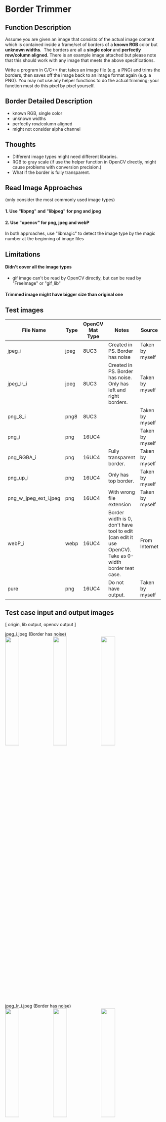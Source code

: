 # Border Trimmer
## Function Description
Assume you are given an image that consists of the actual image content which is contained inside a frame/set of borders of a **known RGB** color but **unknown widths**.  The borders are all a **single color** and **perfectly row/column aligned**. There is an example image attached but please note that this should work with any image that meets the above specifications.

Write a program in C/C++ that takes an image file (e.g. a PNG) and trims the borders, then saves off the image back to an image format again (e.g. a PNG). You may not use any helper functions to do the actual trimming; your function must do this pixel by pixel yourself.

## Border Detailed Description
- known RGB, single color
- unknown widths
- perfectly row/column aligned
- might not consider alpha channel

## Thoughts
- Different image types might need different libraries.
- RGB to gray scale (if use the helper function in OpenCV directly, might cause problems with conversion precision.)
- What if the border is fully transparent.

## Read Image Approaches
(only consider the most commonly used image types)
#### 1. Use "libpng" and "libjpeg" for png and jpeg
#### 2. Use "opencv" for png, jpeg and webP
In both approaches, use "libmagic" to detect the image type by the magic number at the beginning of image files



## Limitations
#### Didn't cover all the image types
- gif image can't be read by OpenCV directly, but can be read by "FreeImage" or "gif_lib"
#### Trimmed image might have bigger size than original one

## Test images
| File Name | Type | OpenCV Mat Type| Notes | Source |
| ------ | ------ | ------ | ------ | ------ |
| jpeg_i | jpeg | 8UC3 |Created in PS. Border has noise|Taken by myself|
| jpeg_lr_i | jpeg | 8UC3 |Created in PS. Border has noise. Only has left and right borders.|Taken by myself|
| png_8_i |  png8 | 8UC3 | |Taken by myself|
| png_i | png | 16UC4 | |Taken by myself|
| png_RGBA_i  |png | 16UC4|Fully transparent border.|Taken by myself|
| png_up_i |png | 16UC4|Only has top border.|Taken by myself|
| png_w_jpeg_ext_i.jpeg | png | 16UC4 | With wrong file extension |Taken by myself|
|webP_i|webp| 16UC4 | Border width is 0, don't have tool to edit (can edit it use OpenCV). Take as 0-width border teat case.|From Internet|
| pure |  png | 16UC4 | Do not have output.  |Taken by myself|

## Test case input and output images
[ origin, lib output, opencv output ]  

jpeg_i.jpeg (Border has noise)  
<img src="https://backto1995.com/temp_img/jpeg_i.jpeg" width="30%"/>
<img src="https://backto1995.com/temp_img/jpeg_o.jpeg" width="30%"/>
<img src="https://backto1995.com/temp_img/jpeg_o_cv.jpeg" width="30%"/>  

jpeg_lr_i.jpeg (Border has noise)  
<img src="https://backto1995.com/temp_img/jpeg_lr_i.jpeg" width="30%"/>
<img src="https://backto1995.com/temp_img/jpeg_lr_o.jpeg" width="30%"/>
<img src="https://backto1995.com/temp_img/jpeg_lr_o_cv.jpeg" width="30%"/>  

png_8_i.png  
<img src="https://backto1995.com/temp_img/png_8_i.png" width="30%"/>
<img src="https://backto1995.com/temp_img/png_8_o.png" width="30%"/>
<img src="https://backto1995.com/temp_img/png_8_o_cv.png" width="30%"/>  

png_i.png  
<img src="https://backto1995.com/temp_img/png_i.png" width="30%"/>
<img src="https://backto1995.com/temp_img/png_o.png" width="30%"/>
<img src="https://backto1995.com/temp_img/png_o_cv.png" width="30%"/>  

png_RGBA_i.png  
<img src="https://backto1995.com/temp_img/png_RGBA_i.png" width="30%"/>
<img src="https://backto1995.com/temp_img/png_RGBA_o.png" width="30%"/>
<img src="https://backto1995.com/temp_img/png_RGBA_o_cv.png" width="30%"/>  

png_up_i.png  
<img src="https://backto1995.com/temp_img/png_up_i.png" width="30%"/>
<img src="https://backto1995.com/temp_img/png_up_o.png" width="30%"/>
<img src="https://backto1995.com/temp_img/png_up_o_cv.png" width="30%"/>  

png_w_jpeg_ext_i.jpeg  
<img src="https://backto1995.com/temp_img/png_w_jpeg_ext_i.jpeg" width="30%"/>
<img src="https://backto1995.com/temp_img/png_w_jpeg_ext_o.png" width="30%"/>
<img src="https://backto1995.com/temp_img/png_w_jpeg_ext_o_cv.png" width="30%"/>  

webP_i.webp  
<img src="https://backto1995.com/temp_img/webP_i.webp" width="30%"/>
<img src="https://backto1995.com/temp_img/webP_o.webp" width="30%"/>
<img src="https://backto1995.com/temp_img/webP_o_cv.webp" width="30%"/>  

pure.png  
<img src="https://backto1995.com/temp_img/pure.png" width="30%"/>Do not have output.  
## How to run
on MacOS
#### borderTrimmer.cpp
```
brew install libmagic
brew install libpng
clang++ -lz -lpng16 -lmagic -ljpeg borderTrimmer.cpp
// (or) g++ -lpng16 -lmagic -ljpeg -std=c++11 borderTrimmer.cpp

./a.out jpeg_i.jpeg jpeg_o.jpeg
./a.out jpeg_lr_i.jpeg jpeg_lr_o.jpeg
./a.out png_8_i.png png_8_o.png
./a.out png_i.png png_o.png
./a.out png_RGBA_i.png png_RGBA_o.png
./a.out png_up_i.png png_up_o.png
./a.out png_w_jpeg_ext_i.jpeg png_w_jpeg_ext_o.png
./a.out pure.png pure_o.png
```
#### borderTrimmer_cv.cpp
```
g++ $(pkg-config --cflags --libs opencv4)  -lmagic -std=c++11 borderTrimmer_cv.cpp -o cv.out

./cv.out jpeg_i.jpeg jpeg_o_cv
./cv.out jpeg_lr_i.jpeg jpeg_lr_o_cv
./cv.out png_8_i.png png_8_o_cv
./cv.out png_i.png png_o_cv
./cv.out png_RGBA_i.png png_RGBA_o_cv
./cv.out png_up_i.png png_up_o_cv
./cv.out png_w_jpeg_ext_i.jpeg png_w_jpeg_ext_o_cv
./cv.out webP_i.webp webP_o_cv
./cv.out pure.png pure_o_cv
```

## Links and credits
- How to install OpenCV:  
https://medium.com/@jaskaranvirdi/setting-up-opencv-and-c-development-environment-in-xcode-b6027728003  
- Read and write image functions are mostly modified form example code of libpng, libjpg and OpenCV.  
- Libpng:  
http://www.libpng.org/pub/png/libpng.html  
